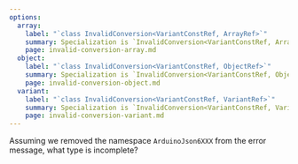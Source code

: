 ```yaml
---
options:
  array:
    label: "`class InvalidConversion<VariantConstRef, ArrayRef>`"
    summary: Specialization is `InvalidConversion<VariantConstRef, ArrayRef>`
    page: invalid-conversion-array.md
  object:
    label: "`class InvalidConversion<VariantConstRef, ObjectRef>`"
    summary: Specialization is `InvalidConversion<VariantConstRef, ObjectRef>`
    page: invalid-conversion-object.md
  variant:
    label: "`class InvalidConversion<VariantConstRef, VariantRef>`"
    summary: Specialization is `InvalidConversion<VariantConstRef, VariantRef>`
    page: invalid-conversion-variant.md
---
```


Assuming we removed the namespace `ArduinoJson6XXX` from the error message, what type is incomplete?
